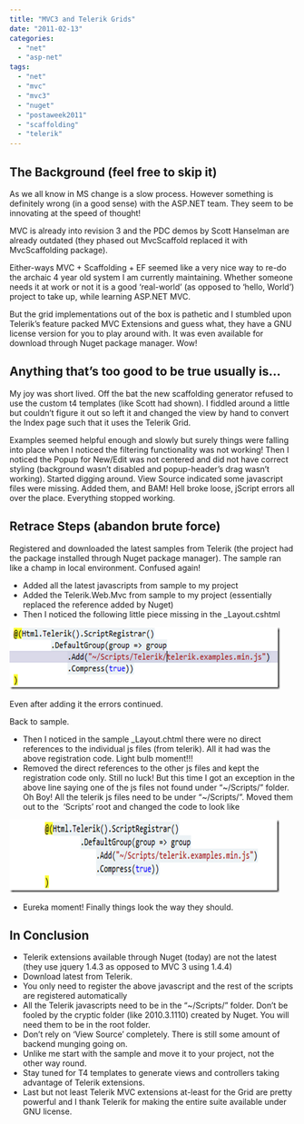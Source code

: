 ```yaml
---
title: "MVC3 and Telerik Grids"
date: "2011-02-13"
categories: 
  - "net"
  - "asp-net"
tags: 
  - "net"
  - "mvc"
  - "mvc3"
  - "nuget"
  - "postaweek2011"
  - "scaffolding"
  - "telerik"
---
```


## The Background (feel free to skip it)

As we all know in MS change is a slow process. However something is definitely wrong (in a good sense) with the ASP.NET team. They seem to be innovating at the speed of thought!

MVC is already into revision 3 and the PDC demos by Scott Hanselman are already outdated (they phased out MvcScaffold replaced it with MvcScaffolding package).

Either-ways MVC + Scaffolding + EF seemed like a very nice way to re-do the archaic 4 year old system I am currently maintaining. Whether someone needs it at work or not it is a good ‘real-world’ (as opposed to ‘hello, World’) project to take up, while learning ASP.NET MVC.

But the grid implementations out of the box is pathetic and I stumbled upon Telerik’s feature packed MVC Extensions and guess what, they have a GNU license version for you to play around with. It was even available for download through Nuget package manager. Wow!

## Anything that’s too good to be true usually is…

My joy was short lived. Off the bat the new scaffolding generator refused to use the custom t4 templates (like Scott had shown). I fiddled around a little but couldn’t figure it out so left it and changed the view by hand to convert the Index page such that it uses the Telerik Grid.

Examples seemed helpful enough and slowly but surely things were falling into place when I noticed the filtering functionality was not working! Then I noticed the Popup for New/Edit was not centered and did not have correct styling (background wasn’t disabled and popup-header’s drag wasn’t working). Started digging around. View Source indicated some javascript files were missing. Added them, and BAM! Hell broke loose, jScript errors all over the place. Everything stopped working.

## Retrace Steps (abandon brute force)

Registered and downloaded the latest samples from Telerik (the project had the package installed through Nuget package manager). The sample ran like a champ in local environment. Confused again!

- Added all the latest javascripts from sample to my project
- Added the Telerik.Web.Mvc from sample to my project (essentially replaced the reference added by Nuget)
- Then I noticed the following little piece missing in the \_Layout.cshtml

[![image](images/image_thumb.png "image")](http://sumitmaitra.files.wordpress.com/2011/02/image.png)

Even after adding it the errors continued.

Back to sample.

- Then I noticed in the sample \_Layout.chtml there were no direct references to the individual js files (from telerik). All it had was the above registration code. Light bulb moment!!!
- Removed the direct references to the other js files and kept the registration code only. Still no luck! But this time I got an exception in the above line saying one of the js files not found under “~/Scripts/” folder. Oh Boy! All the telerik js files need to be under “~/Scripts/”. Moved them out to the  ‘Scripts’ root and changed the code to look like

[![image](images/image_thumb1.png "image")](http://sumitmaitra.files.wordpress.com/2011/02/image1.png)

- Eureka moment! Finally things look the way they should.

## In Conclusion

- Telerik extensions available through Nuget (today) are not the latest (they use jquery 1.4.3 as opposed to MVC 3 using 1.4.4)
- Download latest from Telerik.
- You only need to register the above javascript and the rest of the scripts are registered automatically
- All the Telerik javascripts need to be in the “~/Scripts/” folder. Don’t be fooled by the cryptic folder (like 2010.3.1110) created by Nuget. You will need them to be in the root folder.
- Don’t rely on ‘View Source’ completely. There is still some amount of backend munging going on.
- Unlike me start with the sample and move it to your project, not the other way round.
- Stay tuned for T4 templates to generate views and controllers taking advantage of Telerik extensions.
- Last but not least Telerik MVC extensions at-least for the Grid are pretty powerful and I thank Telerik for making the entire suite available under GNU license.
